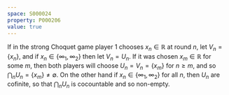 ```yaml
---
space: S000024
property: P000206
value: true
---
```


If in the strong Choquet game player 1 chooses $x_n\in\mathbb{R}$ at round $n$, let $V_n = \{x_n\}$, and if $x_n\in \{\infty_1, \infty_2\}$ then let $V_n = U_n$. If it was chosen $x_m\in \mathbb{R}$ for some $m$, then both players will choose $U_n = V_n = \{x_m\}$ for $n\geq m$, and so $\bigcap_n U_n = \{x_m\}\neq \emptyset$. On the other hand if $x_n\in \{\infty_1, \infty_2\}$ for all $n$, then $U_n$ are cofinite, so that $\bigcap_n U_n$ is cocountable and so non-empty.
